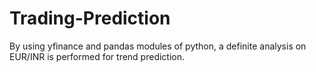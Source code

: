 # Trading-Prediction
By using yfinance and pandas modules of python, a definite analysis on EUR/INR is performed for trend prediction.
